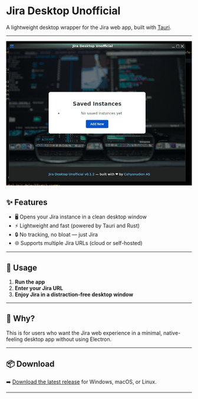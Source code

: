 # Jira Desktop Unofficial

A lightweight desktop wrapper for the Jira web app, built with [Tauri](https://tauri.app/).

---

![Screenshot](screenshot/ss1.png)

## ✨ Features

- 🖥️ Opens your Jira instance in a clean desktop window
- ⚡ Lightweight and fast (powered by Tauri and Rust)
- 🔒 No tracking, no bloat — just Jira
- 🌐 Supports multiple Jira URLs (cloud or self-hosted)

---

## 🚀 Usage

1. **Run the app**
2. **Enter your Jira URL**
3. **Enjoy Jira in a distraction-free desktop window**

---

## 🧩 Why?

This is for users who want the Jira web experience in a minimal, native-feeling desktop app without using Electron.

---

## 📦 Download

➡️ [Download the latest release](https://github.com/cas8398/jira-desktop-unofficial/releases) for Windows, macOS, or Linux.

---

